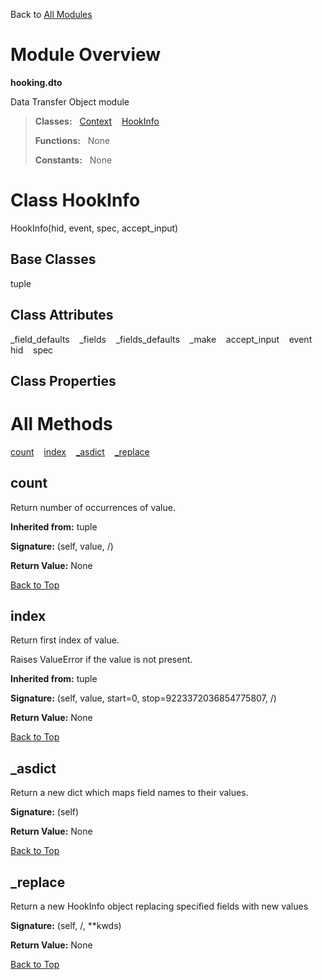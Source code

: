 Back to [All Modules](https://pyrustic.github.io/blob/master/docs/modules/README.md#readme)

# Module Overview

**hooking.dto**
 
Data Transfer Object module

> **Classes:** &nbsp; [Context](https://pyrustic.github.io/blob/master/docs/modules/content/hooking.dto/content/classes/Context.md#class-context) &nbsp;&nbsp; [HookInfo](https://pyrustic.github.io/blob/master/docs/modules/content/hooking.dto/content/classes/HookInfo.md#class-hookinfo)
>
> **Functions:** &nbsp; None
>
> **Constants:** &nbsp; None

# Class HookInfo
HookInfo(hid, event, spec, accept_input)

## Base Classes
tuple

## Class Attributes
\_field\_defaults &nbsp;&nbsp; \_fields &nbsp;&nbsp; \_fields\_defaults &nbsp;&nbsp; \_make &nbsp;&nbsp; accept\_input &nbsp;&nbsp; event &nbsp;&nbsp; hid &nbsp;&nbsp; spec

## Class Properties


# All Methods
[count](#count) &nbsp;&nbsp; [index](#index) &nbsp;&nbsp; [\_asdict](#_asdict) &nbsp;&nbsp; [\_replace](#_replace)

## count
Return number of occurrences of value.

**Inherited from:** tuple

**Signature:** (self, value, /)





**Return Value:** None

[Back to Top](#module-overview)


## index
Return first index of value.

Raises ValueError if the value is not present.

**Inherited from:** tuple

**Signature:** (self, value, start=0, stop=9223372036854775807, /)





**Return Value:** None

[Back to Top](#module-overview)


## \_asdict
Return a new dict which maps field names to their values.



**Signature:** (self)





**Return Value:** None

[Back to Top](#module-overview)


## \_replace
Return a new HookInfo object replacing specified fields with new values



**Signature:** (self, /, \*\*kwds)





**Return Value:** None

[Back to Top](#module-overview)



